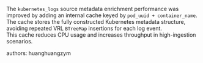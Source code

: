 The `kubernetes_logs` source metadata enrichment performance was improved by adding an internal cache keyed by `pod_uuid + container_name`.  
The cache stores the fully constructed Kubernetes metadata structure, avoiding repeated VRL `BTreeMap` insertions for each log event.  
This cache reduces CPU usage and increases throughput in high-ingestion scenarios.

authors: huanghuangzym
